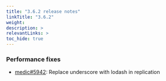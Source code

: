 ```yaml
---
title: "3.6.2 release notes"
linkTitle: "3.6.2"
weight: 
description: >
relevantLinks: >
toc_hide: true
---
```


### Performance fixes

- [medic#5942](https://github.com/medic/medic/issues/5942): Replace underscore with lodash in replication
